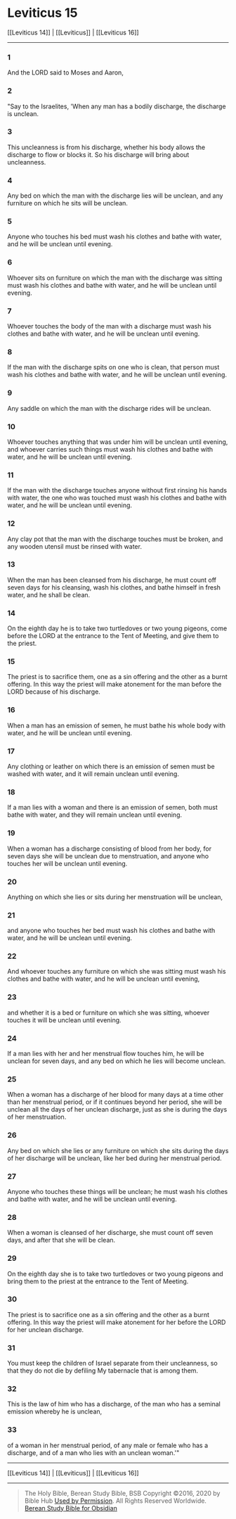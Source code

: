 # Leviticus 15

[[Leviticus 14]] | [[Leviticus]] | [[Leviticus 16]]

---

### 1
And the LORD said to Moses and Aaron,

### 2
"Say to the Israelites, 'When any man has a bodily discharge, the discharge is unclean.

### 3
This uncleanness is from his discharge, whether his body allows the discharge to flow or blocks it. So his discharge will bring about uncleanness.

### 4
Any bed on which the man with the discharge lies will be unclean, and any furniture on which he sits will be unclean.

### 5
Anyone who touches his bed must wash his clothes and bathe with water, and he will be unclean until evening.

### 6
Whoever sits on furniture on which the man with the discharge was sitting must wash his clothes and bathe with water, and he will be unclean until evening.

### 7
Whoever touches the body of the man with a discharge must wash his clothes and bathe with water, and he will be unclean until evening.

### 8
If the man with the discharge spits on one who is clean, that person must wash his clothes and bathe with water, and he will be unclean until evening.

### 9
Any saddle on which the man with the discharge rides will be unclean.

### 10
Whoever touches anything that was under him will be unclean until evening, and whoever carries such things must wash his clothes and bathe with water, and he will be unclean until evening.

### 11
If the man with the discharge touches anyone without first rinsing his hands with water, the one who was touched must wash his clothes and bathe with water, and he will be unclean until evening.

### 12
Any clay pot that the man with the discharge touches must be broken, and any wooden utensil must be rinsed with water.

### 13
When the man has been cleansed from his discharge, he must count off seven days for his cleansing, wash his clothes, and bathe himself in fresh water, and he shall be clean.

### 14
On the eighth day he is to take two turtledoves or two young pigeons, come before the LORD at the entrance to the Tent of Meeting, and give them to the priest.

### 15
The priest is to sacrifice them, one as a sin offering and the other as a burnt offering. In this way the priest will make atonement for the man before the LORD because of his discharge.

### 16
When a man has an emission of semen, he must bathe his whole body with water, and he will be unclean until evening.

### 17
Any clothing or leather on which there is an emission of semen must be washed with water, and it will remain unclean until evening.

### 18
If a man lies with a woman and there is an emission of semen, both must bathe with water, and they will remain unclean until evening.

### 19
When a woman has a discharge consisting of blood from her body, for seven days she will be unclean due to menstruation, and anyone who touches her will be unclean until evening.

### 20
Anything on which she lies or sits during her menstruation will be unclean,

### 21
and anyone who touches her bed must wash his clothes and bathe with water, and he will be unclean until evening.

### 22
And whoever touches any furniture on which she was sitting must wash his clothes and bathe with water, and he will be unclean until evening,

### 23
and whether it is a bed or furniture on which she was sitting, whoever touches it will be unclean until evening.

### 24
If a man lies with her and her menstrual flow touches him, he will be unclean for seven days, and any bed on which he lies will become unclean.

### 25
When a woman has a discharge of her blood for many days at a time other than her menstrual period, or if it continues beyond her period, she will be unclean all the days of her unclean discharge, just as she is during the days of her menstruation.

### 26
Any bed on which she lies or any furniture on which she sits during the days of her discharge will be unclean, like her bed during her menstrual period.

### 27
Anyone who touches these things will be unclean; he must wash his clothes and bathe with water, and he will be unclean until evening.

### 28
When a woman is cleansed of her discharge, she must count off seven days, and after that she will be clean.

### 29
On the eighth day she is to take two turtledoves or two young pigeons and bring them to the priest at the entrance to the Tent of Meeting.

### 30
The priest is to sacrifice one as a sin offering and the other as a burnt offering. In this way the priest will make atonement for her before the LORD for her unclean discharge.

### 31
You must keep the children of Israel separate from their uncleanness, so that they do not die by defiling My tabernacle that is among them.

### 32
This is the law of him who has a discharge, of the man who has a seminal emission whereby he is unclean,

### 33
of a woman in her menstrual period, of any male or female who has a discharge, and of a man who lies with an unclean woman.'"

---

[[Leviticus 14]] | [[Leviticus]] | [[Leviticus 16]]

---

> The Holy Bible, Berean Study Bible, BSB
> Copyright &copy;2016, 2020 by Bible Hub
> [Used by Permission](https://berean.bible/terms.htm). All Rights Reserved Worldwide.
> [Berean Study Bible for Obsidian](https://github.com/gapmiss/berean-study-bible-for-obsidian)

